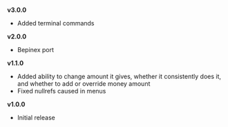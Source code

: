 **v3.0.0**
* Added terminal commands

**v2.0.0**
* Bepinex port

**v1.1.0**
* Added ability to change amount it gives, whether it consistently does it, and whether to add or override money amount
* Fixed nullrefs caused in menus

**v1.0.0**
* Initial release